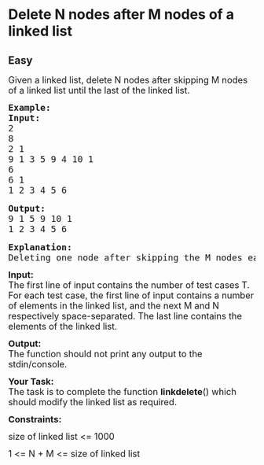 # Delete N nodes after M nodes of a linked list
## Easy
<div class="problems_problem_content__Xm_eO"><p><span style="font-size:18px">Given a linked list, delete N nodes after skipping M nodes of a linked list until the last of the linked list.</span></p>

<pre><span style="font-size:18px"><strong>Example:
Input:</strong>
2
8
2 1
9 1 3 5 9 4 10 1
6
6 1
1 2 3 4 5 6 </span>

<span style="font-size:18px"><strong>Output:</strong> 
9 1 5 9 10 1
1 2 3 4 5 6</span>

<span style="font-size:18px"><strong>Explanation:
</strong>Deleting one node after skipping the M nodes each time, we have list as 9-&gt; 1-&gt; 5-&gt; 9-&gt; 10-&gt; 1.</span></pre>

<p><span style="font-size:18px"><strong>Input:</strong><br>
The first line of input contains the number of test cases T. For each test case, the first line of input contains a number of elements in the linked list, and the next M&nbsp;and N respectively space-separated. The last line contains the elements of the linked list.</span></p>

<p><span style="font-size:18px"><strong>Output:</strong><br>
The function should not print any output to the stdin/console.</span></p>

<p><span style="font-size:18px"><strong>Your Task:</strong><br>
The task is to complete the function&nbsp;<strong>linkdelete</strong>() which should modify the linked list as required.</span></p>

<p><span style="font-size:18px"><strong>Constraints:</strong></span></p>

<p><span style="font-size:18px">size of linked list &lt;= 1000</span></p>

<p><span style="font-size:18px">1 &lt;= N + M &lt;= size of linked list</span></p>
</div>